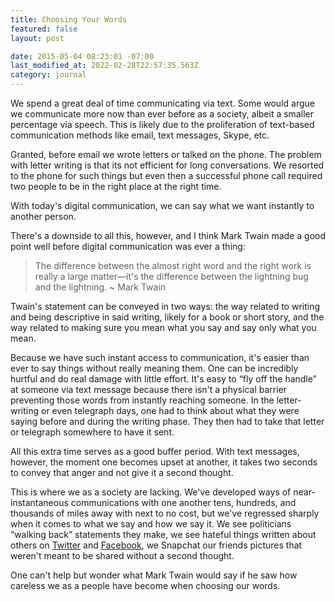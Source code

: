 ```yaml
---
title: Choosing Your Words
featured: false
layout: post

date: 2015-05-04 08:23:01 -07:00
last_modified_at: 2022-02-28T22:57:35.563Z
category: journal
---
```


We spend a great deal of time communicating via text. Some would argue we communicate more now than ever before as a society, albeit a smaller percentage via speech. This is likely due to the proliferation of text-based communication methods like email, text messages, Skype, etc.

Granted, before email we wrote letters or talked on the phone. The problem with letter writing is that its not efficient for long conversations. We resorted to the phone for such things but even then a successful phone call required two people to be in the right place at the right time.

With today's digital communication, we can say what we want instantly to another person.

There's a downside to all this, however, and I think Mark Twain made a good point well before digital communication was ever a thing:

> The difference between the almost right word and the right work is really a large matter—it's the difference between the lightning bug and the lightning. ~ Mark Twain

Twain's statement can be conveyed in two ways: the way related to writing and being descriptive in said writing, likely for a book or short story, and the way related to making sure you mean what you say and say only what you mean.

Because we have such instant access to communication, it's easier than ever to say things without really meaning them. One can be incredibly hurtful and do real damage with little effort. It's easy to “fly off the handle” at someone via text message because there isn't a physical barrier preventing those words from instantly reaching someone. In the letter-writing or even telegraph days, one had to think about what they were saying before and during the writing phase. They then had to take that letter or telegraph somewhere to have it sent.

All this extra time serves as a good buffer period. With text messages, however, the moment one becomes upset at another, it takes two seconds to convey that anger and not give it a second thought.

This is where we as a society are lacking. We've developed ways of near-instantaneous communications with one another tens, hundreds, and thousands of miles away with next to no cost, but we've regressed sharply when it comes to what we say and how we say it. We see politicians “walking back” statements they make, we see hateful things written about others on [Twitter](http://www.theatlantic.com/technology/archive/2014/12/new-harassment-policy-for-twitter/383344/) and [Facebook](https://www.facebook.com/help/116326365118751), we Snapchat our friends pictures that weren't meant to be shared without a second thought.

One can't help but wonder what Mark Twain would say if he saw how careless we as a people have become when choosing our words.

